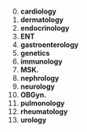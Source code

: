 0. **cardiology**
1. **dermatology**
2. **endocrinology**
3. **ENT**
4. **gastroenterology**
5. **genetics**
6. **immunology**
7. **MSK.**
8. **nephrology**
9. **neurology**
10. **OBGyn.**
11. **pulmonology**
12. **rheumatology**
13. **urology**
